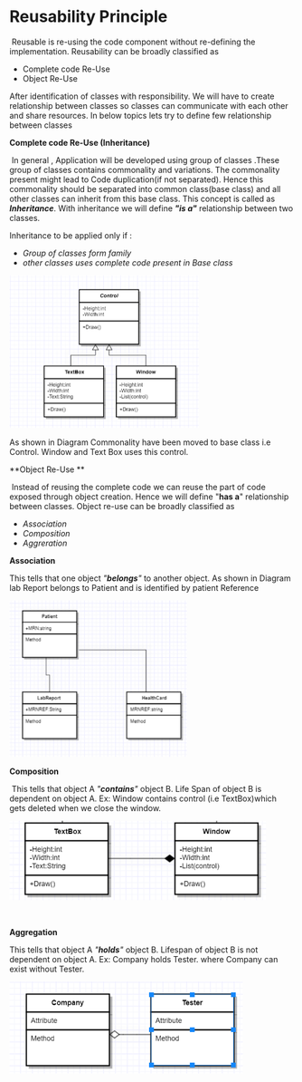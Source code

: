 # Reusability Principle

​			Reusable is re-using the code component without re-defining the implementation.
Reusability can be broadly classified as 

<ul>
  <li>Complete code Re-Use</li>
  <li> Object Re-Use</li>
</ul>
After identification of classes with responsibility. We will have to create relationship between classes so classes can communicate with each other and share resources. In below topics lets try to define few relationship between classes

**Complete code Re-Use (Inheritance)**

​		  In general , Application will be developed using group of classes .These group of classes contains commonality and variations. The commonality present might lead to Code duplication(if not separated).
Hence this commonality should be separated into common class(base class) and all other classes can inherit from this base class. This concept is called as ***Inheritance***.
With inheritance we will define ***"is a"*** relationship between two classes.

Inheritance to be applied only if :

<ul>
  <li><i>Group of classes form family</i></li>
  <li><i>other classes uses complete code present in Base class</i></li>
</ul>
<img src="Inheritence.png" style="zoom: 50%;" />

As shown in Diagram Commonality have been moved to base class i.e Control. Window and Text Box uses this control.

**Object Re-Use **

​		Instead of reusing the complete code we can reuse the part of code exposed through object creation. Hence we will define "**has a**" relationship between classes.
Object re-use can be broadly classified as 

<ul>
  <li><i>Association</i></li>
  <li><i>Composition</i></li>
  <li><i>Aggreration</i></li>
</ul>



**Association**

 This tells that one object <i>"**belongs**"</i> to another object. As shown in Diagram lab Report belongs to Patient and is identified by patient Reference

<img src="Assosiation.png" style="zoom:70%;" />



**Composition**

​	  This tells that object A <i>"**contains**"</i> object B. Life Span of object B is dependent on object A.
  Ex: Window contains control (i.e TextBox)which gets deleted when we close the window.



<img src="Composition.PNG" style="zoom:70%;" />






​      

**Aggregation**

 This tells that object A <i>"**holds**"</i> object B. Lifespan of object B is not dependent on object A.  Ex: Company holds Tester. where Company can exist without Tester.

<img src="Aggregation.PNG" style="zoom:70%;" />


